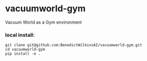 # vacuumworld-gym
Vacuum World as a Gym environment

### local install:

```
git clone git@github.com:BenedictWilkinsAI/vacuumworld-gym.git
cd vacuumworld-gym
pip install -e .
```
